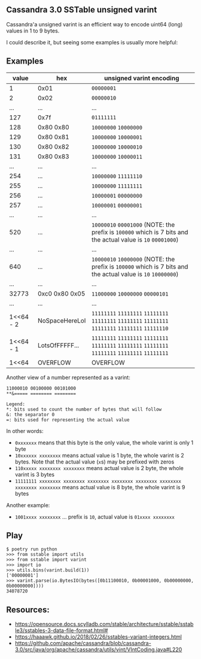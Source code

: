 ## Cassandra 3.0 SSTable unsigned varint
Cassandra'a unsigned varint is an efficient way to encode uint64 (long) values in 1 to 9 bytes.

I could describe it, but seeing some examples is usually more helpful:

## Examples

|     value | hex            | unsigned varint encoding
|-----------|----------------|--------------------
|         1 | 0x01           |  `00000001`
|         2 | 0x02           |  `00000010`
|       ... | ...            |  ...
|       127 | 0x7f           |  `01111111`
|       128 | 0x80 0x80      |  `10000000` `10000000`
|       129 | 0x80 0x81      |  `10000000` `10000001`
|       130 | 0x80 0x82      |  `10000000` `10000010`
|       131 | 0x80 0x83      |  `10000000` `10000011`
|       ... | ...            |  ...
|       254 | ...            |  `10000000` `11111110`
|       255 | ...            |  `10000000` `11111111`
|       256 | ...            |  `10000001` `00000000`
|       257 | ...            |  `10000001` `00000001`
|       ... | ...            |  ...
|       520 | ...            |  `10000010` `00001000` (NOTE: the prefix is `100000` which is 7 bits and the actual value is `10` `00001000`)
|       ... | ...            |  ...
|       640 | ...            |  `10000010` `10000000` (NOTE: the prefix is `100000` which is 7 bits and the actual value is `10` `10000000`)
|       ... | ...            |  ...
|     32773 | 0xc0 0x80 0x05 |  `11000000` `10000000` `00000101`
|       ... | ...            |  ...
| 1<<64 - 2 | NoSpaceHereLol |  `11111111` `11111111` `11111111` `11111111` `11111111` `11111111` `11111111` `11111111` `11111110`
| 1<<64 - 1 | LotsOfFFFFF... |  `11111111` `11111111` `11111111` `11111111` `11111111` `11111111` `11111111` `11111111` `11111111`
| 1<<64     | OVERFLOW       |  OVERFLOW


Another view of a number represented as a varint:

    11000010 00100000 00101000
    **&===== ======== ========

    Legend:
    *: bits used to count the number of bytes that will follow
    &: the separator 0
    =: bits used for representing the actual value

In other words:

- `0xxxxxxx` means that this byte is the only value, the whole varint is only 1 byte
- `10xxxxxx xxxxxxxx` means actual value is 1 byte, the whole varint is 2 bytes. Note that the actual value (`x`s) may be prefixed with zeros
- `110xxxxx xxxxxxxx xxxxxxxx` means actual value is 2 byte, the whole varint is 3 bytes
- `11111111 xxxxxxxx xxxxxxxx xxxxxxxx xxxxxxxx xxxxxxxx xxxxxxxx xxxxxxxx xxxxxxxx` means actual value is 8 byte, the whole varint is 9 bytes

Another example:

- `1001xxxx xxxxxxxx` ... prefix is `10`, actual value is `01xxxx xxxxxxxx`

## Play

```
$ poetry run python
>>> from sstable import utils
>>> from sstable import varint
>>> import io
>>> utils.bins(varint.build(1))
['00000001']
>>> varint.parse(io.BytesIO(bytes([0b11100010, 0b00001000, 0b00000000, 0b00000000])))
34078720
```


## Resources:

* https://opensource.docs.scylladb.com/stable/architecture/sstable/sstable3/sstables-3-data-file-format.html#
* https://haaawk.github.io/2018/02/26/sstables-variant-integers.html
* https://github.com/apache/cassandra/blob/cassandra-3.0/src/java/org/apache/cassandra/utils/vint/VIntCoding.java#L220
